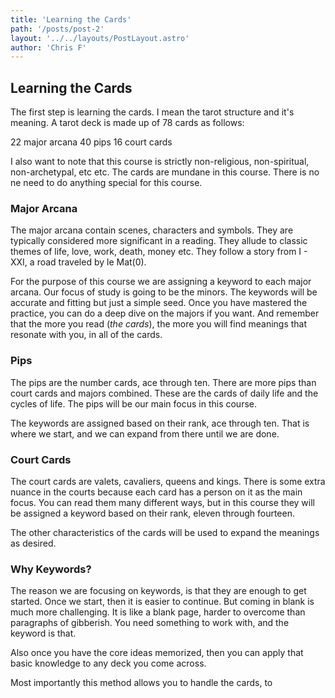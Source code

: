 ```yaml
---
title: 'Learning the Cards'
path: '/posts/post-2'
layout: '../../layouts/PostLayout.astro'
author: 'Chris F'
---
```


## Learning the Cards

The first step is learning the cards. I mean the tarot structure and it's meaning. A tarot deck is made up of 78 cards as follows:

22 major arcana
40 pips
16 court cards

I also want to note that this course is strictly non-religious, non-spiritual, non-archetypal, etc etc. The cards are mundane in this course. There is no ne need to do anything special for this course. 

### Major Arcana

The major arcana contain scenes, characters and symbols. They are typically considered more significant in a reading. They allude to classic themes of life, love, work, death, money etc. They follow a story from I - XXI, a road traveled by le Mat(0).

For the purpose of this course we are assigning a keyword to each major arcana. Our focus of study is going to be the minors. The keywords will be accurate and fitting but just a simple seed. Once you have mastered the practice, you can do a deep dive on the majors if you want. And remember that the more you read (_the cards_), the more you will find meanings that resonate with you, in all of the cards.

### Pips

The pips are the number cards, ace through ten. There are more pips than court cards and majors combined. These are the cards of daily life and the cycles of life. The pips will be our main focus in this course.

The keywords are assigned based on their rank, ace through ten. That is where we start, and we can expand from there until we are done.

### Court Cards

The court cards are valets, cavaliers, queens and kings. There is some extra nuance in the courts because each card has a person on it as the main focus. You can read them many different ways, but in this course they will be assigned a keyword based on their rank, eleven through fourteen.

The other characteristics of the cards will be used to expand the meanings as desired.

### Why Keywords?

The reason we are focusing on keywords, is that they are enough to get started. Once we start, then it is easier to continue. But coming in blank is much more challenging. It is like a blank page, harder to overcome than paragraphs of gibberish. You need something to work with, and the keyword is that.

Also once you have the core ideas memorized, then you can apply that basic knowledge to any deck you come across. 

Most importantly this method allows you to handle the cards, to 

